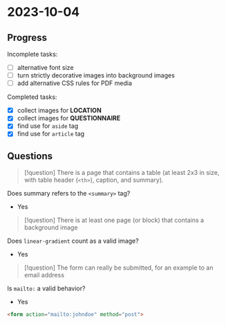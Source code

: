 # 2023-10-04

## Progress

Incomplete tasks:
- [ ] alternative font size
- [ ] turn strictly decorative images into background images
- [ ] add alternative CSS rules for PDF media

Completed tasks:
- [x] collect images for **LOCATION**
- [x] collect images for **QUESTIONNAIRE**
- [x] find use for `aside` tag
- [x] find use for `article` tag

## Questions

> [!question] There is a page that contains a table (at least 2x3 in size, with table header (`<th>`), caption, and summary). 

Does summary refers to the `<summary>` tag?
- Yes

> [!question] There is at least one page (or block) that contains a background image

Does `linear-gradient` count as a valid image?
- Yes

> [!question] The form can really be submitted, for an example to an email address

Is `mailto:` a valid behavior? 
- Yes

```html
<form action="mailto:johndoe" method="post">
```
